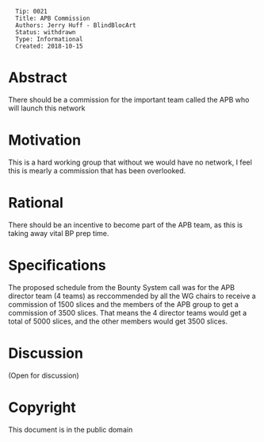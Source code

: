       Tip: 0021
      Title: APB Commission
      Authors: Jerry Huff - BlindBlocArt
      Status: withdrawn
      Type: Informational
      Created: 2018-10-15
      
      
 # Abstract
 
 There should be a commission for the important team called the APB who will launch this network
 
 # Motivation
 
 This is a hard working group that without we would have no network, I feel this is mearly a commission that has been 
 overlooked.
 
 # Rational
 
 There should be an incentive to become part of the APB team, as this is taking away vital BP prep time.
 
 # Specifications
 
 The proposed schedule from the Bounty System call was for the APB director team (4 teams) as reccommended by all the WG
 chairs to receive a commission of 1500 slices and the members of the APB group to get a commission of 3500 slices.
 That means the 4 director teams would get a total of 5000 slices, and the other members would get 3500 slices.
 
 # Discussion
 
 (Open for discussion)
 
 # Copyright
 
 This document is in the public domain
